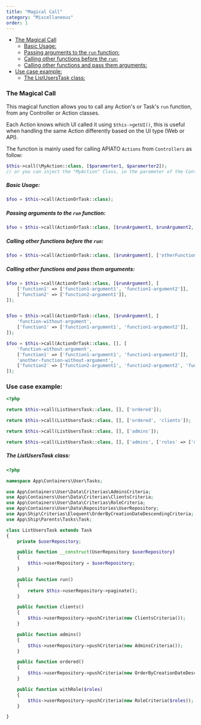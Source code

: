 ```yaml
---
title: "Magical Call"
category: "Miscellaneous"
order: 1
---
```


- [The Magical Call](#the-magical-call)
    + [Basic Usage:](#basic-usage)
    + [Passing arguments to the `run` function:](#passing-arguments-to-the-run-function)
    + [Calling other functions before the `run`:](#calling-other-functions-before-the-run)
    + [Calling other functions and pass them arguments:](#calling-other-functions-and-pass-them-arguments)
- [Use case example:](#use-case-example)
    + [The ListUsersTask class:](#the-listuserstask-class)


<a name="the-magical-call"></a>

### The Magical Call

This magical function allows you to call any Action's or Task's `run` function, from any Controller or Action classes.

Each Action knows which UI called it using `$this->getUI()`, this is useful when handling the same Action differently based on the UI type (Web or API).


The function is mainly used for calling APIATO `Actions` from `Controllers` as follow:

```php
$this->call(\MyAction::class, [$paramerter1, $paramerter2]);
// or you can inject the "MyAction" Class, in the parameter of the Controller function, as usual.
```


<a name="basic-usage"></a>

##### Basic Usage:

```php
$foo = $this->call(ActionOrTask::class);
```

<a name="passing-arguments-to-the-run-function"></a>

##### Passing arguments to the `run` function:

```php
$foo = $this->call(ActionOrTask::class, [$runArgument1, $runArgument2, $runArgument3]);
```

<a name="calling-other-functions-before-the-run"></a>

##### Calling other functions before the `run`:

```php
$foo = $this->call(ActionOrTask::class, [$runArgument], ['otherFunction1', 'otherFunction2']);
```

<a name="calling-other-functions-and-pass-them-arguments"></a>

##### Calling other functions and pass them arguments:

```php
$foo = $this->call(ActionOrTask::class, [$runArgument], [
    ['function1' => ['function1-argument1', 'function1-argument2']],
    ['function2' => ['function2-argument1']],
]);


$foo = $this->call(ActionOrTask::class, [$runArgument], [
    'function-without-argument',
    ['function1' => ['function1-argument1', 'function1-argument2']],  
]);

$foo = $this->call(ActionOrTask::class, [], [
    'function-without-argument',
    ['function1' => ['function1-argument1', 'function1-argument2']],
    'another-function-without-argument',
    ['function2' => ['function2-argument1', 'function2-argument2', 'function2-argument3']],
]);
```

<a name="use-case-example"></a>

### Use case example:

```php
<?php

return $this->call(ListUsersTask::class, [], ['ordered']);

return $this->call(ListUsersTask::class, [], ['ordered', 'clients']);

return $this->call(ListUsersTask::class, [], ['admins']);

return $this->call(ListUsersTask::class, [], ['admins', ['roles' => ['manager', 'employee']]]);
```

<a name="the-listuserstask-class"></a>

##### The ListUsersTask class:

```php
<?php

namespace App\Containers\User\Tasks;

use App\Containers\User\Data\Criterias\AdminsCriteria;
use App\Containers\User\Data\Criterias\ClientsCriteria;
use App\Containers\User\Data\Criterias\RoleCriteria;
use App\Containers\User\Data\Repositories\UserRepository;
use App\Ship\Criterias\Eloquent\OrderByCreationDateDescendingCriteria;
use App\Ship\Parents\Tasks\Task;

class ListUsersTask extends Task
{
    private $userRepository;

    public function __construct(UserRepository $userRepository)
    {
        $this->userRepository = $userRepository;
    }

    public function run()
    {
        return $this->userRepository->paginate();
    }

    public function clients()
    {
        $this->userRepository->pushCriteria(new ClientsCriteria());
    }

    public function admins()
    {
        $this->userRepository->pushCriteria(new AdminsCriteria());
    }

    public function ordered()
    {
        $this->userRepository->pushCriteria(new OrderByCreationDateDescendingCriteria());
    }

    public function withRole($roles)
    {
        $this->userRepository->pushCriteria(new RoleCriteria($roles));
    }

}

```
